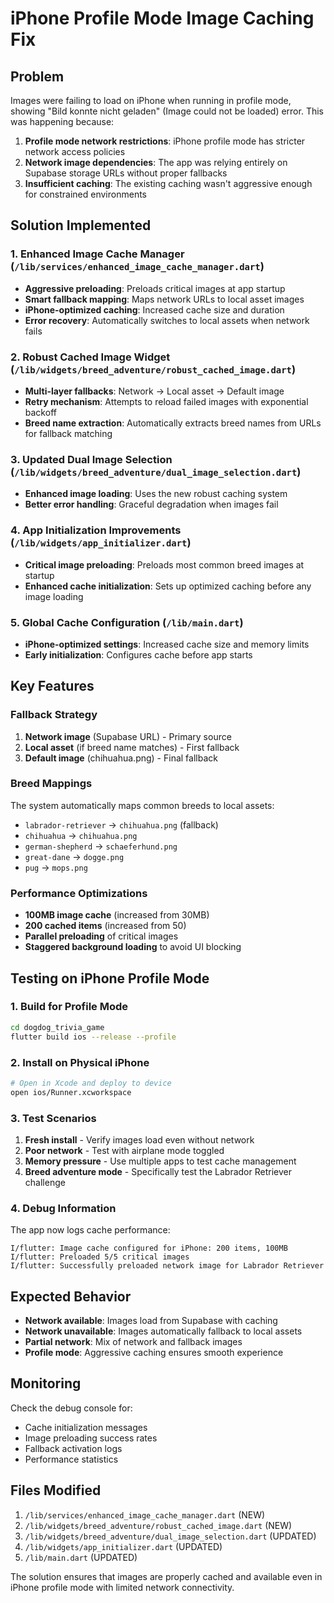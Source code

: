 # iPhone Profile Mode Image Caching Fix

## Problem
Images were failing to load on iPhone when running in profile mode, showing "Bild konnte nicht geladen" (Image could not be loaded) error. This was happening because:

1. **Profile mode network restrictions**: iPhone profile mode has stricter network access policies
2. **Network image dependencies**: The app was relying entirely on Supabase storage URLs without proper fallbacks
3. **Insufficient caching**: The existing caching wasn't aggressive enough for constrained environments

## Solution Implemented

### 1. Enhanced Image Cache Manager (`/lib/services/enhanced_image_cache_manager.dart`)
- **Aggressive preloading**: Preloads critical images at app startup
- **Smart fallback mapping**: Maps network URLs to local asset images
- **iPhone-optimized caching**: Increased cache size and duration
- **Error recovery**: Automatically switches to local assets when network fails

### 2. Robust Cached Image Widget (`/lib/widgets/breed_adventure/robust_cached_image.dart`)
- **Multi-layer fallbacks**: Network → Local asset → Default image
- **Retry mechanism**: Attempts to reload failed images with exponential backoff
- **Breed name extraction**: Automatically extracts breed names from URLs for fallback matching

### 3. Updated Dual Image Selection (`/lib/widgets/breed_adventure/dual_image_selection.dart`)
- **Enhanced image loading**: Uses the new robust caching system
- **Better error handling**: Graceful degradation when images fail

### 4. App Initialization Improvements (`/lib/widgets/app_initializer.dart`)
- **Critical image preloading**: Preloads most common breed images at startup
- **Enhanced cache initialization**: Sets up optimized caching before any image loading

### 5. Global Cache Configuration (`/lib/main.dart`)
- **iPhone-optimized settings**: Increased cache size and memory limits
- **Early initialization**: Configures cache before app starts

## Key Features

### Fallback Strategy
1. **Network image** (Supabase URL) - Primary source
2. **Local asset** (if breed name matches) - First fallback
3. **Default image** (chihuahua.png) - Final fallback

### Breed Mappings
The system automatically maps common breeds to local assets:
- `labrador-retriever` → `chihuahua.png` (fallback)
- `chihuahua` → `chihuahua.png`
- `german-shepherd` → `schaeferhund.png`
- `great-dane` → `dogge.png`
- `pug` → `mops.png`

### Performance Optimizations
- **100MB image cache** (increased from 30MB)
- **200 cached items** (increased from 50)
- **Parallel preloading** of critical images
- **Staggered background loading** to avoid UI blocking

## Testing on iPhone Profile Mode

### 1. Build for Profile Mode
```bash
cd dogdog_trivia_game
flutter build ios --release --profile
```

### 2. Install on Physical iPhone
```bash
# Open in Xcode and deploy to device
open ios/Runner.xcworkspace
```

### 3. Test Scenarios
1. **Fresh install** - Verify images load even without network
2. **Poor network** - Test with airplane mode toggled
3. **Memory pressure** - Use multiple apps to test cache management
4. **Breed adventure mode** - Specifically test the Labrador Retriever challenge

### 4. Debug Information
The app now logs cache performance:
```
I/flutter: Image cache configured for iPhone: 200 items, 100MB
I/flutter: Preloaded 5/5 critical images
I/flutter: Successfully preloaded network image for Labrador Retriever
```

## Expected Behavior
- **Network available**: Images load from Supabase with caching
- **Network unavailable**: Images automatically fallback to local assets
- **Partial network**: Mix of network and fallback images
- **Profile mode**: Aggressive caching ensures smooth experience

## Monitoring
Check the debug console for:
- Cache initialization messages
- Image preloading success rates
- Fallback activation logs
- Performance statistics

## Files Modified
1. `/lib/services/enhanced_image_cache_manager.dart` (NEW)
2. `/lib/widgets/breed_adventure/robust_cached_image.dart` (NEW)
3. `/lib/widgets/breed_adventure/dual_image_selection.dart` (UPDATED)
4. `/lib/widgets/app_initializer.dart` (UPDATED)
5. `/lib/main.dart` (UPDATED)

The solution ensures that images are properly cached and available even in iPhone profile mode with limited network connectivity.
